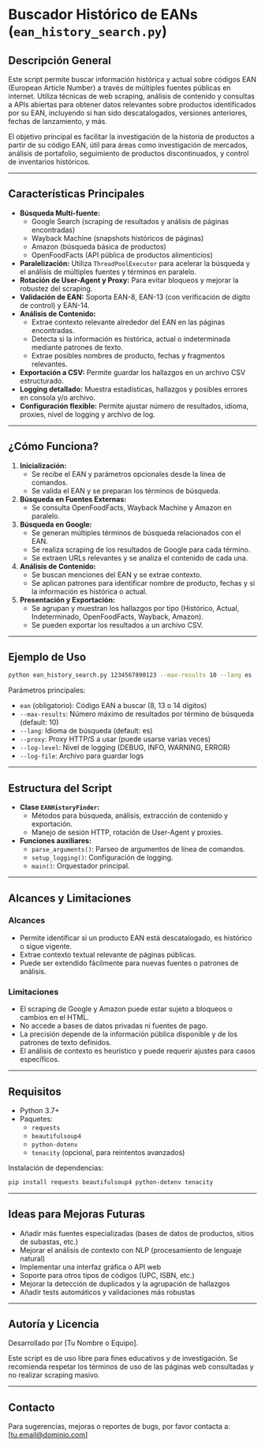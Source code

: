 # Buscador Histórico de EANs (`ean_history_search.py`)

## Descripción General

Este script permite buscar información histórica y actual sobre códigos EAN (European Article Number) a través de múltiples fuentes públicas en internet. Utiliza técnicas de web scraping, análisis de contenido y consultas a APIs abiertas para obtener datos relevantes sobre productos identificados por su EAN, incluyendo si han sido descatalogados, versiones anteriores, fechas de lanzamiento, y más.

El objetivo principal es facilitar la investigación de la historia de productos a partir de su código EAN, útil para áreas como investigación de mercados, análisis de portafolio, seguimiento de productos discontinuados, y control de inventarios históricos.

---

## Características Principales

- **Búsqueda Multi-fuente:**
  - Google Search (scraping de resultados y análisis de páginas encontradas)
  - Wayback Machine (snapshots históricos de páginas)
  - Amazon (búsqueda básica de productos)
  - OpenFoodFacts (API pública de productos alimenticios)
- **Paralelización:** Utiliza `ThreadPoolExecutor` para acelerar la búsqueda y el análisis de múltiples fuentes y términos en paralelo.
- **Rotación de User-Agent y Proxy:** Para evitar bloqueos y mejorar la robustez del scraping.
- **Validación de EAN:** Soporta EAN-8, EAN-13 (con verificación de dígito de control) y EAN-14.
- **Análisis de Contenido:**
  - Extrae contexto relevante alrededor del EAN en las páginas encontradas.
  - Detecta si la información es histórica, actual o indeterminada mediante patrones de texto.
  - Extrae posibles nombres de producto, fechas y fragmentos relevantes.
- **Exportación a CSV:** Permite guardar los hallazgos en un archivo CSV estructurado.
- **Logging detallado:** Muestra estadísticas, hallazgos y posibles errores en consola y/o archivo.
- **Configuración flexible:** Permite ajustar número de resultados, idioma, proxies, nivel de logging y archivo de log.

---

## ¿Cómo Funciona?

1. **Inicialización:**
   - Se recibe el EAN y parámetros opcionales desde la línea de comandos.
   - Se valida el EAN y se preparan los términos de búsqueda.
2. **Búsqueda en Fuentes Externas:**
   - Se consulta OpenFoodFacts, Wayback Machine y Amazon en paralelo.
3. **Búsqueda en Google:**
   - Se generan múltiples términos de búsqueda relacionados con el EAN.
   - Se realiza scraping de los resultados de Google para cada término.
   - Se extraen URLs relevantes y se analiza el contenido de cada una.
4. **Análisis de Contenido:**
   - Se buscan menciones del EAN y se extrae contexto.
   - Se aplican patrones para identificar nombre de producto, fechas y si la información es histórica o actual.
5. **Presentación y Exportación:**
   - Se agrupan y muestran los hallazgos por tipo (Histórico, Actual, Indeterminado, OpenFoodFacts, Wayback, Amazon).
   - Se pueden exportar los resultados a un archivo CSV.

---

## Ejemplo de Uso

```bash
python ean_history_search.py 1234567890123 --max-results 10 --lang es --log-level INFO
```

Parámetros principales:
- `ean` (obligatorio): Código EAN a buscar (8, 13 o 14 dígitos)
- `--max-results`: Número máximo de resultados por término de búsqueda (default: 10)
- `--lang`: Idioma de búsqueda (default: es)
- `--proxy`: Proxy HTTP/S a usar (puede usarse varias veces)
- `--log-level`: Nivel de logging (DEBUG, INFO, WARNING, ERROR)
- `--log-file`: Archivo para guardar logs

---

## Estructura del Script

- **Clase `EANHistoryFinder`:**
  - Métodos para búsqueda, análisis, extracción de contenido y exportación.
  - Manejo de sesión HTTP, rotación de User-Agent y proxies.
- **Funciones auxiliares:**
  - `parse_arguments()`: Parseo de argumentos de línea de comandos.
  - `setup_logging()`: Configuración de logging.
  - `main()`: Orquestador principal.

---

## Alcances y Limitaciones

### Alcances
- Permite identificar si un producto EAN está descatalogado, es histórico o sigue vigente.
- Extrae contexto textual relevante de páginas públicas.
- Puede ser extendido fácilmente para nuevas fuentes o patrones de análisis.

### Limitaciones
- El scraping de Google y Amazon puede estar sujeto a bloqueos o cambios en el HTML.
- No accede a bases de datos privadas ni fuentes de pago.
- La precisión depende de la información pública disponible y de los patrones de texto definidos.
- El análisis de contexto es heurístico y puede requerir ajustes para casos específicos.

---

## Requisitos

- Python 3.7+
- Paquetes:
  - `requests`
  - `beautifulsoup4`
  - `python-dotenv`
  - `tenacity` (opcional, para reintentos avanzados)

Instalación de dependencias:
```bash
pip install requests beautifulsoup4 python-dotenv tenacity
```

---

## Ideas para Mejoras Futuras

- Añadir más fuentes especializadas (bases de datos de productos, sitios de subastas, etc.)
- Mejorar el análisis de contexto con NLP (procesamiento de lenguaje natural)
- Implementar una interfaz gráfica o API web
- Soporte para otros tipos de códigos (UPC, ISBN, etc.)
- Mejorar la detección de duplicados y la agrupación de hallazgos
- Añadir tests automáticos y validaciones más robustas

---

## Autoría y Licencia

Desarrollado por [Tu Nombre o Equipo].

Este script es de uso libre para fines educativos y de investigación. Se recomienda respetar los términos de uso de las páginas web consultadas y no realizar scraping masivo.

---

## Contacto

Para sugerencias, mejoras o reportes de bugs, por favor contacta a: [tu.email@dominio.com]
